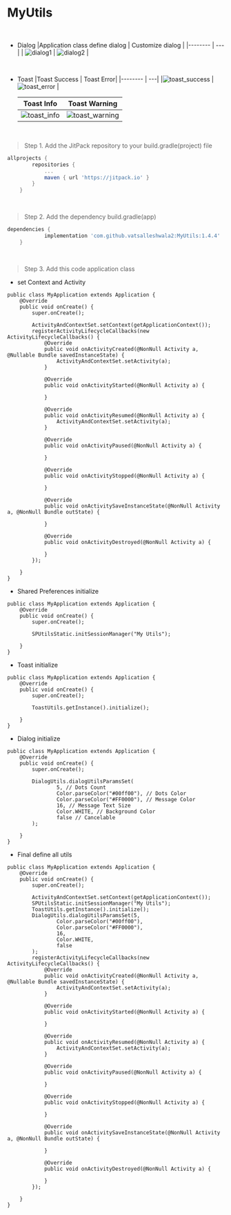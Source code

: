 # MyUtils

&#10240; <!-- line space -->
&#10240; <!-- line space -->

- Dialog
  |Application class define dialog | Customize dialog |
  |-------- | ---|
  | ![dialog1](https://github.com/vatsalleshwala2/MyUtils/assets/114224740/2b2d44d2-b87a-4ba2-8873-9d99afa49632) | ![dialog2](https://github.com/vatsalleshwala2/MyUtils/assets/114224740/13801cea-f120-4b0b-a79f-b67565ff7a8e) |

&#10240; <!-- line space -->
&#10240; <!-- line space -->

- Toast
  |Toast Success | Toast Error|
  |-------- | ---|
  |![toast_success](https://github.com/vatsalleshwala2/MyUtils/assets/114224740/c2cee76a-3c97-4185-aa2e-0a61362f5848) | ![toast_error](https://github.com/vatsalleshwala2/MyUtils/assets/114224740/88b254b5-d479-4cf3-968c-aa007081439e) |

  |Toast Info | Toast Warning|
  |-------- | ---|
  |![toast_info](https://github.com/vatsalleshwala2/MyUtils/assets/114224740/ff03aa5f-c62c-4b40-97ef-6772a9694f3a) | ![toast_warning](https://github.com/vatsalleshwala2/MyUtils/assets/114224740/ffec3bad-b4b7-471d-a4ac-0a45e7fa74bb) |
  
&#10240; <!-- line space -->
&#10240; <!-- line space -->

> Step 1. Add the JitPack repository to your build.gradle(project) file
```gradle
allprojects {
		repositories {
			...
			maven { url 'https://jitpack.io' }
		}
	}
```

&#10240; <!-- line space -->
&#10240; <!-- line space -->

> Step 2. Add the dependency build.gradle(app)
```gradle
dependencies {
	        implementation 'com.github.vatsalleshwala2:MyUtils:1.4.4'
	}
```

&#10240; <!-- line space -->
&#10240; <!-- line space -->

> Step 3. Add this code application class
- set Context and Activity
```
public class MyApplication extends Application {
    @Override
    public void onCreate() {
        super.onCreate();

        ActivityAndContextSet.setContext(getApplicationContext());
        registerActivityLifecycleCallbacks(new ActivityLifecycleCallbacks() {
            @Override
            public void onActivityCreated(@NonNull Activity a, @Nullable Bundle savedInstanceState) {
                ActivityAndContextSet.setActivity(a);
            }

            @Override
            public void onActivityStarted(@NonNull Activity a) {

            }

            @Override
            public void onActivityResumed(@NonNull Activity a) {
                ActivityAndContextSet.setActivity(a);
            }

            @Override
            public void onActivityPaused(@NonNull Activity a) {

            }

            @Override
            public void onActivityStopped(@NonNull Activity a) {

            }

            @Override
            public void onActivitySaveInstanceState(@NonNull Activity a, @NonNull Bundle outState) {

            }

            @Override
            public void onActivityDestroyed(@NonNull Activity a) {

            }
        });

    }
}
```


- Shared Preferences initialize

```
public class MyApplication extends Application {
    @Override
    public void onCreate() {
        super.onCreate();

        SPUtilsStatic.initSessionManager("My Utils");

    }
}
```


- Toast initialize

```
public class MyApplication extends Application {
    @Override
    public void onCreate() {
        super.onCreate();

        ToastUtils.getInstance().initialize();

    }
}
```


- Dialog initialize

```
public class MyApplication extends Application {
    @Override
    public void onCreate() {
        super.onCreate();

        DialogUtils.dialogUtilsParamsSet(
                5, // Dots Count
                Color.parseColor("#00ff00"), // Dots Color
                Color.parseColor("#FF0000"), // Message Color
                16, // Message Text Size
                Color.WHITE, // Background Color
                false // Cancelable
        );

    }
}
```

- Final define all utils
```
public class MyApplication extends Application {
    @Override
    public void onCreate() {
        super.onCreate();

        ActivityAndContextSet.setContext(getApplicationContext());
        SPUtilsStatic.initSessionManager("My Utils");
        ToastUtils.getInstance().initialize();
        DialogUtils.dialogUtilsParamsSet(5,
                Color.parseColor("#00ff00"),
                Color.parseColor("#FF0000"),
                16,
                Color.WHITE,
                false
        );
        registerActivityLifecycleCallbacks(new ActivityLifecycleCallbacks() {
            @Override
            public void onActivityCreated(@NonNull Activity a, @Nullable Bundle savedInstanceState) {
                ActivityAndContextSet.setActivity(a);
            }

            @Override
            public void onActivityStarted(@NonNull Activity a) {

            }

            @Override
            public void onActivityResumed(@NonNull Activity a) {
                ActivityAndContextSet.setActivity(a);
            }

            @Override
            public void onActivityPaused(@NonNull Activity a) {

            }

            @Override
            public void onActivityStopped(@NonNull Activity a) {

            }

            @Override
            public void onActivitySaveInstanceState(@NonNull Activity a, @NonNull Bundle outState) {

            }

            @Override
            public void onActivityDestroyed(@NonNull Activity a) {

            }
        });

    }
}
```
